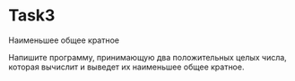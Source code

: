 # Task3
Наименьшее общее кратное

Напишите программу, принимающую два положительных целых числа, ко­торая вычислит и выведет их наименьшее общее кратное.
